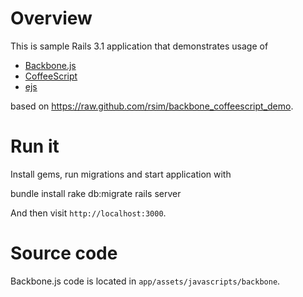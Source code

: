 Overview
========

This is sample Rails 3.1 application that demonstrates usage of

* [Backbone.js](http://documentcloud.github.com/backbone/)
* [CoffeeScript](http://jashkenas.github.com/coffee-script/)
* [ejs](https://github.com/sstephenson/ejs/)

based on https://raw.github.com/rsim/backbone_coffeescript_demo.

Run it
======

Install gems, run migrations and start application with

  bundle install
  rake db:migrate
  rails server
  
And then visit `http://localhost:3000`.

Source code
===========

Backbone.js code is located in `app/assets/javascripts/backbone`.

